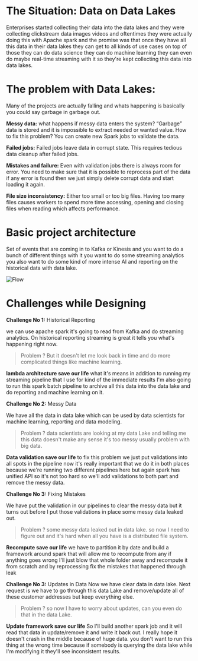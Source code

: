 
# The Situation: Data on Data Lakes

Enterprises started collecting their data into the data lakes and they were collecting clickstream data images videos and oftentimes they were actually doing this with Apache spark and the promise was that once they have all this data in their data lakes they can get to all kinds of use cases on top of those they can do data science they can do machine learning they can even do maybe real-time streaming with it so they're kept collecting this data into data lakes.

# The problem with Data Lakes:

Many of the projects are actually falling and whats happening is basically you could say garbage in garbage out.

**Messy data:** what happens if messy data enters the system? “Garbage” data is stored and it is impossible to extract needed or wanted value. How to fix this problem? You can create new Spark jobs to validate the data.

**Failed jobs:** Failed jobs leave data in corrupt state. This requires tedious data cleanup after failed jobs.

**Mistakes and failure:** Even with validation jobs there is always room for error. You need to make sure that it is possible to reprocess part of the data if any error is found then we just simply delete corrupt data and start loading it again.

**File size inconsistency:** Either too small or too big files. Having too many files causes workers to spend more time accessing, opening and closing files when reading which affects performance.

# Basic project architecture
Set of events that are coming in to Kafka or Kinesis and you want to do a bunch of different things with it you want to do some streaming analytics you also want to do some kind of more intense AI and reporting on the historical data with data lake.

![Flow](https://github.com/gurditsingh/blog/blob/gh-pages/_screenshots/datalake.jpg?raw=true)

# Challenges while Designing
**Challenge No 1:** Historical Reporting

we can use apache spark it's going to read from Kafka and do streaming analytics. On historical reporting streaming is great it tells you what's happening right now.
> Problem ?
 But it doesn't let me look back in time and do more complicated things like machine learning. 


**lambda architecture save our life** what it's means in addition to running my streaming pipeline that I use for kind of the immediate results I'm also going to run this spark batch pipeline to archive all this data into the data lake and do reporting and machine learning on it.

**Challenge No 2:** Messy Data

We have all the data in data lake which can be used by data scientists for machine learning, reporting and data modeling.

> Problem ?
> data scientists are looking at my data Lake and telling me this data doesn't make any sense it's too messy usually problem with big data.

**Data validation save our life**  to fix this problem we just put validations into all spots in the pipeline now it's really important that we do it in both places because we're running two different pipelines here but again spark has unified API so it's not too hard so we'll add validations to both part and remove the messy data.

**Challenge No 3:** Fixing Mistakes

We have put the validation in our pipelines to clear the messy data but it turns out before I put those validations in place some messy data leaked out.
> Problem ?
some messy data leaked out in data lake. so now I need to figure out and it's hard when all you have is a distributed file system.

**Recompute save our life** we have to partition it by date and build a framework around spark that will allow me to recompute from any if anything goes wrong I'll just blow that whole folder away and recompute it from scratch and by reprocessing fix the mistakes that happened through leak 

**Challenge No 3:** Updates in Data
Now we have clear data in data lake. Next request is we have to go through this data Lake and remove/update all of these customer addresses but keep everything else.

> Problem ?
 so now I have to worry about updates, can you even do that in the data Lake.

**Update framework  save our life** So I'll build another spark job and it will read that data in update/remove it and write it back out. I really hope it doesn't crash in the middle because of huge data. you don't want to run this thing at the wrong time because if somebody is querying the data lake while I'm modifying it they'll see inconsistent results.



<!--stackedit_data:
eyJoaXN0b3J5IjpbMjAzNjA5NjA1OCwxMDY5NzExMjU5LDE3MD
c2MTExODYsMTc1MjMxOTczMCwtMTA4OTI3MTQ2MiwtMjAyMTgx
MDAwNCwxMjcwMjU0NzY0LC0zMTkwODY3MDAsLTY5OTgyMjA4LC
03MzkzOTA4MzEsLTcwNzU3MTgzMSwtNTkyNDU0Mzc2LDE0Mzg0
MzAxMTcsOTQzMDgwMjczXX0=
-->
